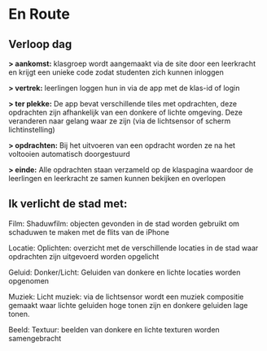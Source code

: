# En Route

## Verloop dag
**> aankomst:** klasgroep wordt aangemaakt via de site door een leerkracht en krijgt een unieke code zodat studenten zich kunnen inloggen

**> vertrek:** leerlingen loggen hun in via de app met de klas-id of login

**> ter plekke:** De app bevat verschillende tiles met opdrachten, deze opdrachten zijn afhankelijk van een donkere of lichte omgeving. Deze veranderen naar gelang waar ze zijn (via de lichtsensor of scherm lichtinstelling)

**> opdrachten:** Bij het uitvoeren van een opdracht worden ze na het voltooien automatisch doorgestuurd

**> einde:** Alle opdrachten staan verzameld op de klaspagina waardoor de leerlingen en leerkracht ze samen kunnen bekijken en overlopen

## Ik verlicht de stad met:
Film:
	Shaduwfilm: objecten gevonden in de stad worden gebruikt om schaduwen te maken met de flits van de iPhone

Locatie:
	Oplichten: overzicht met de verschillende locaties in de stad waar opdrachten zijn uitgevoerd worden opgelicht

Geluid:
	Donker/Licht: Geluiden van donkere en lichte locaties worden opgenomen

Muziek:
	Licht muziek: via de lichtsensor wordt een muziek compositie gemaakt waar lichte geluiden hoge tonen zijn en donkere geluiden lage tonen.

Beeld:
	Textuur: beelden van donkere en lichte texturen worden samengebracht